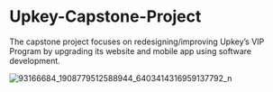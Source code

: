 # Upkey-Capstone-Project
The capstone project focuses on redesigning/improving Upkey’s VIP Program by upgrading its website and mobile app using software development. 

![93166684_1908779512588944_6403414316959137792_n](https://user-images.githubusercontent.com/52173060/160226241-d84ca491-366e-4d88-858a-1f019a8c3da1.jpg)
